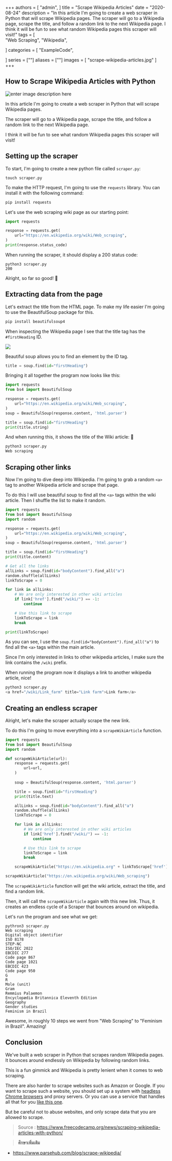 +++
authors = [
    "admin",
]
title = "Scrape Wikipedia Articles"
date = "2020-08-24"
description = "In this article I'm going to create a web scraper in Python that will scrape Wikipedia pages. The scraper will go to a Wikipedia page, scrape the title, and follow a random link to the next Wikipedia page. I think it will be fun to see what random Wikipedia pages this scraper will visit!"
tags = [   
    "Web Scraping", 
    "Wikipedia",  
   
]
categories = [
    "ExampleCode",
    
]
series = [""]
aliases = [""]
images = [
    "scrape-wikipedia-articles.jpg"
]
+++
## How to Scrape Wikipedia Articles with Python

![enter image description here](https://www.freecodecamp.org/news/content/images/size/w2000/2020/08/artem-maltsev-vgQFlPq8tVQ-unsplash-1.jpg)

In this article I'm going to create a web scraper in Python that will scrape Wikipedia pages.

The scraper will go to a Wikipedia page, scrape the title, and follow a random link to the next Wikipedia page.

I think it will be fun to see what random Wikipedia pages this scraper will visit!
<!--more-->
## Setting up the scraper

To start, I'm going to create a new python file called  `scraper.py`:

```
touch scraper.py
```

To make the HTTP request, I'm going to use the  `requests`  library. You can install it with the following command:

```py
pip install requests
```

Let's use the web scraping wiki page as our starting point:

```python
import requests

response = requests.get(
	url="https://en.wikipedia.org/wiki/Web_scraping",
)
print(response.status_code)

```

When running the scraper, it should display a 200 status code:

```
python3 scraper.py
200
```

Alright, so far so good! 🙌

## Extracting data from the page

Let's extract the title from the HTML page. To make my life easier I'm going to use the BeautifulSoup package for this.

```py
pip install beautifulsoup4
```

When inspecting the Wikipedia page I see that the title tag has the  `#firstHeading`  ID.

![](https://www.freecodecamp.org/news/content/images/2020/08/Screen-Shot-2020-08-23-at-4.10.44-PM.png)

Beautiful soup allows you to find an element by the ID tag.

```python
title = soup.find(id="firstHeading")
```

Bringing it all together the program now looks like this:

```python
import requests
from bs4 import BeautifulSoup

response = requests.get(
	url="https://en.wikipedia.org/wiki/Web_scraping",
)
soup = BeautifulSoup(response.content, 'html.parser')

title = soup.find(id="firstHeading")
print(title.string)

```

And when running this, it shows the title of the Wiki article: 🚀

```py
python3 scraper.py
Web scraping
```

## Scraping other links

Now I'm going to dive deep into Wikipedia. I'm going to grab a random  `<a>`  tag to another Wikipedia article and scrape that page.

To do this I will use beautiful soup to find all the  `<a>`  tags within the wiki article. Then I shuffle the list to make it random.

```python
import requests
from bs4 import BeautifulSoup
import random

response = requests.get(
	url="https://en.wikipedia.org/wiki/Web_scraping",
)
soup = BeautifulSoup(response.content, 'html.parser')

title = soup.find(id="firstHeading")
print(title.content)

# Get all the links
allLinks = soup.find(id="bodyContent").find_all("a")
random.shuffle(allLinks)
linkToScrape = 0

for link in allLinks:
	# We are only interested in other wiki articles
	if link['href'].find("/wiki/") == -1: 
		continue

	# Use this link to scrape
	linkToScrape = link
	break

print(linkToScrape)
```

As you can see, I use the  `soup.find(id="bodyContent").find_all("a")`  to find all the  `<a>`  tags within the main article.

Since I'm only interested in links to other wikipedia articles, I make sure the link contains the  `/wiki`  prefix.

When running the program now it displays a link to another wikipedia article, nice!

```py
python3 scraper.py
<a href="/wiki/Link_farm" title="Link farm">Link farm</a>
```

## Creating an endless scraper

Alright, let's make the scraper actually scrape the new link.

To do this I'm going to move everything into a  `scrapeWikiArticle`  function.

```python
import requests
from bs4 import BeautifulSoup
import random

def scrapeWikiArticle(url):
	response = requests.get(
		url=url,
	)
	
	soup = BeautifulSoup(response.content, 'html.parser')

	title = soup.find(id="firstHeading")
	print(title.text)

	allLinks = soup.find(id="bodyContent").find_all("a")
	random.shuffle(allLinks)
	linkToScrape = 0

	for link in allLinks:
		# We are only interested in other wiki articles
		if link['href'].find("/wiki/") == -1: 
			continue

		# Use this link to scrape
		linkToScrape = link
		break

	scrapeWikiArticle("https://en.wikipedia.org" + linkToScrape['href'])

scrapeWikiArticle("https://en.wikipedia.org/wiki/Web_scraping")
```

The  `scrapeWikiArticle`  function will get the wiki article, extract the title, and find a random link.

Then, it will call the  `scrapeWikiArticle`  again with this new link. Thus, it creates an endless cycle of a Scraper that bounces around on wikipedia.

Let's run the program and see what we get:

```
pythron3 scraper.py
Web scraping
Digital object identifier
ISO 8178
STEP-NC
ISO/IEC 2022
EBCDIC 277
Code page 867
Code page 1021
EBCDIC 423
Code page 950
G
R
Mole (unit)
Gram
Remmius Palaemon
Encyclopædia Britannica Eleventh Edition
Geography
Gender studies
Feminism in Brazil
```

Awesome, in roughly 10 steps we went from "Web Scraping" to "Feminism in Brazil". Amazing!

## Conclusion

We've built a web scraper in Python that scrapes random Wikipedia pages. It bounces around endlessly on Wikipedia by following random links.

This is a fun gimmick and Wikipedia is pretty lenient when it comes to web scraping.

There are also harder to scrape websites such as Amazon or Google. If you want to scrape such a website, you should set up a system with  [headless Chrome browsers](https://github.com/puppeteer/puppeteer)  and proxy servers. Or you can use a service that handles all that for you  [like this one](https://scraperbox.com/).

But be careful not to abuse websites, and only scrape data that you are allowed to scrape.

> Source : https://www.freecodecamp.org/news/scraping-wikipedia-articles-with-python/

> **ศึกษาเพิ่มเติม**
- https://www.parsehub.com/blog/scrape-wikipedia/